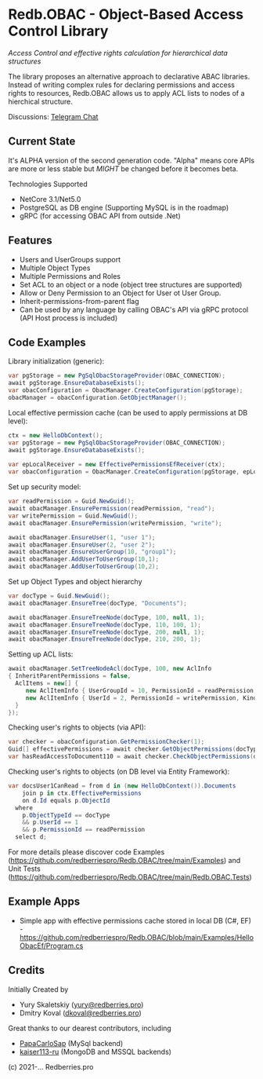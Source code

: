 # Redb.OBAC - Object-Based Access Control Library
*Access Control and effective rights calculation for hierarchical data structures*

The library proposes an alternative approach to declarative ABAC libraries.
Instead of writing complex rules for declaring permissions and access rights to resources, Redb.OBAC allows us to apply ACL lists to nodes of a hierchical structure.

Discussions: [Telegram Chat](https://t.me/+InGrdq8qXeYyOTNi)

## Current State
It's ALPHA version of the second generation code. "Alpha" means core APIs are more or less stable but *MIGHT* be changed before it becomes beta.

Technologies Supported
- NetCore 3.1/Net5.0
- PostgreSQL as DB engine (Supporting MySQL is in the roadmap)
- gRPC (for accessing OBAC API from outside .Net)

## Features
- Users and UserGroups support
- Multiple Object Types
- Multiple Permissions and Roles
- Set ACL to an object or a node (object tree structures are supported)
- Allow or Deny Permission to an Object for User ot User Group. 
- Inherit-permissions-from-parent flag
- Can be used by any language by calling OBAC's API via gRPC protocol (API Host process is included)

## Code Examples
Library initialization (generic):
```c#
var pgStorage = new PgSqlObacStorageProvider(OBAC_CONNECTION);
await pgStorage.EnsureDatabaseExists();
var obacConfiguration = ObacManager.CreateConfiguration(pgStorage);
obacManager = obacConfiguration.GetObjectManager();
```

Local effective permission cache (can be used to apply permissions at DB level):
```c#
ctx = new HelloDbContext();
var pgStorage = new PgSqlObacStorageProvider(OBAC_CONNECTION);
await pgStorage.EnsureDatabaseExists();
            
var epLocalReceiver = new EffectivePermissionsEfReceiver(ctx);
var obacConfiguration = ObacManager.CreateConfiguration(pgStorage, epLocalReceiver);
```

Set up security model:
```c#
var readPermission = Guid.NewGuid();
await obacManager.EnsurePermission(readPermission, "read");
var writePermission = Guid.NewGuid();
await obacManager.EnsurePermission(writePermission, "write");

await obacManager.EnsureUser(1, "user 1");
await obacManager.EnsureUser(2, "user 2");
await obacManager.EnsureUserGroup(10, "group1");
await obacManager.AddUserToUserGroup(10,1);
await obacManager.AddUserToUserGroup(10,2);
```

Set up Object Types and object hierarchy
```c#
var docType = Guid.NewGuid();
await obacManager.EnsureTree(docType, "Documents");

await obacManager.EnsureTreeNode(docType, 100, null, 1);
await obacManager.EnsureTreeNode(docType, 110, 100, 1);
await obacManager.EnsureTreeNode(docType, 200, null, 1);
await obacManager.EnsureTreeNode(docType, 210, 200, 1);
```

Setting up ACL lists:
```c#
await obacManager.SetTreeNodeAcl(docType, 100, new AclInfo
{ InheritParentPermissions = false,
  AclItems = new[] {
     new AclItemInfo { UserGroupId = 10, PermissionId = readPermission, Kind = PermissionKindEnum.Allow },
     new AclItemInfo { UserId = 2, PermissionId = writePermission, Kind = PermissionKindEnum.Allow }
  }
});
```

Checking user's rights to objects (via API):
```c#
var checker = obacConfiguration.GetPermissionChecker(1);
Guid[] effectivePermissions = await checker.GetObjectPermissions(docType, 110);
var hasReadAccessToDocument110 = await checker.CheckObjectPermissions(docType, 110, readPermission);
```

Checking user's rights to objects (on DB level via Entity Framework):
```c#
var docsUser1CanRead = from d in (new HelloDbContext()).Documents
    join p in ctx.EffectivePermissions
    on d.Id equals p.ObjectId
  where
    p.ObjectTypeId == docType 
    && p.UserId == 1  
    && p.PermissionId == readPermission
  select d;
```

For more details please discover code Examples (https://github.com/redberriespro/Redb.OBAC/tree/main/Examples) and Unit Tests (https://github.com/redberriespro/Redb.OBAC/tree/main/Redb.OBAC.Tests)

## Example Apps
- Simple app with effective permissions cache stored in local DB (C#, EF) - https://github.com/redberriespro/Redb.OBAC/blob/main/Examples/HelloObacEf/Program.cs

## Credits
Initially Created by
- Yury Skaletskiy (yury@redberries.pro)
- Dmitry Koval (dkoval@redberries.pro)

Great thanks to our dearest contributors, including
- [PapaCarloSap](https://github.com/PapaCarloSap) (MySql backend)
- [kaiser113-ru](https://github.com/kaiser113-ru) (MongoDB and MSSQL backends)

(c) 2021-... Redberries.pro
